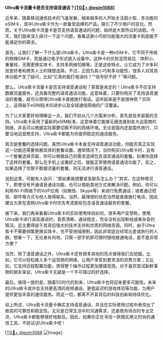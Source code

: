 **Ultra紫卡流量卡是否支持语音通话？[[TG💪+ @esim1088](https://t.me/s/esim1088)]**

近年来，随着移动通信技术的飞速发展，越来越多的人开始关注超小型、多功能的eSIM卡，其中Ultra紫卡作为一款备受追捧的产品，吸引了不少用户的目光。然而，关于Ultra紫卡流量卡是否支持语音通话的问题，始终是大家热议的话题。今天，我们就来深入探讨一下这个问题，看看这款小巧却功能强大的流量卡到底能不能满足你的需求。

首先，让我们了解一下什么是Ultra紫卡。Ultra紫卡是一种eSIM卡，它不同于传统的物理SIM卡，而是通过电子形式嵌入设备中。这种卡的优势显而易见：体积小、重量轻、无需更换实体卡、支持多网络切换等。正是这些特点，让它成为了许多科技爱好者和商务人士的理想选择。不过，正因为其小巧和多功能性，很多人对其具体功能产生了疑问，比如“它真的能打电话吗？”“信号好不好？”等问题。

那么，Ultra紫卡流量卡是否支持语音通话呢？答案是肯定的！Ultra紫卡不仅支持数据流量服务，还具备完整的语音通话功能。这意味着，只要你购买了支持语音通话的套餐，就可以使用Ultra紫卡直接拨打电话。这听起来是不是很神奇？实际上，这得益于eSIM技术的进步以及全球通信网络的广泛覆盖。

为了让大家更好地理解这一点，我们不妨从几个方面来分析。首先是技术层面的支持。Ultra紫卡采用了最新的eSIM标准，这意味着它能够无缝连接到各大运营商的网络，并且可以根据实际需要切换不同的网络环境。无论是国内还是国外旅行，只要当地运营商支持，Ultra紫卡都能为你提供稳定的通话服务。

其次是套餐的选择问题。虽然Ultra紫卡本身支持语音通话功能，但能否真正实现这一功能还需要依赖具体的套餐设置。通常情况下，当你购买Ultra紫卡时，会有一个套餐选择页面，你可以根据自己的需求选择包含语音通话的套餐。如果你选择了这样的套餐，那么在手机上设置好之后，就能正常使用语音通话功能了。反之，如果选择了仅限于数据流量的套餐，则无法进行语音通话。

说到这里，可能有人会问：“那如果我想要紧急联系怎么办？”其实，在这种情况下，即使没有开通语音通话功能，也可以借助其他方式来解决问题。例如，你可以利用Wi-Fi网络下的VoIP应用（如微信、Skype等）来进行免费通话；或者通过短信、邮件等方式与他人取得联系。当然，最理想的状态当然是直接拨打电话，因此建议大家在选购Ultra紫卡时优先考虑那些包含语音通话服务的套餐。

接下来，我们再来看看Ultra紫卡的实际使用体验如何。很多用户反馈称，使用Ultra紫卡进行语音通话时，音质清晰、通话稳定，完全没有出现断线或者杂音的情况。这主要得益于其背后强大的技术支持和优质的网络资源。同时，由于Ultra紫卡不需要频繁更换实体卡，也不受地域限制，因此非常适合经常出差或旅行的人群。想象一下，无论身处何地，只需一部手机即可随时随地拨通电话，是不是非常方便？

当然，除了语音通话之外，Ultra紫卡还有很多其他的亮点值得我们去挖掘。比如，它可以轻松接入多个运营商的网络，让用户享受到更灵活的资费方案；又比如，它支持远程配置功能，使得整个操作过程更加便捷高效。对于喜欢尝试新鲜事物的朋友来说，Ultra紫卡无疑是一个不可错过的好选择。

最后，值得一提的是，随着5G时代的到来，Ultra紫卡也将迎来更多可能性。未来的Ultra紫卡或许会支持更高清的视频通话、更低延迟的游戏体验等功能，为用户提供更加丰富的通信服务。而这一切，都离不开其背后的科技创新和持续优化。

综上所述，Ultra紫卡流量卡确实支持语音通话，并且在实际使用过程中表现出了极高的可靠性和稳定性。无论是日常生活中的沟通需求，还是商务场合的专业交流，Ultra紫卡都能够很好地胜任。因此，如果你正在寻找一款既实用又时尚的通信工具，不妨试试Ultra紫卡吧！

[[TG💪+ @esim1088](https://t.me/s/esim1088) ![Image](https://i.postimg.cc/4NQfJmqS/Snipaste-2025-05-13-00-14-12.png)]